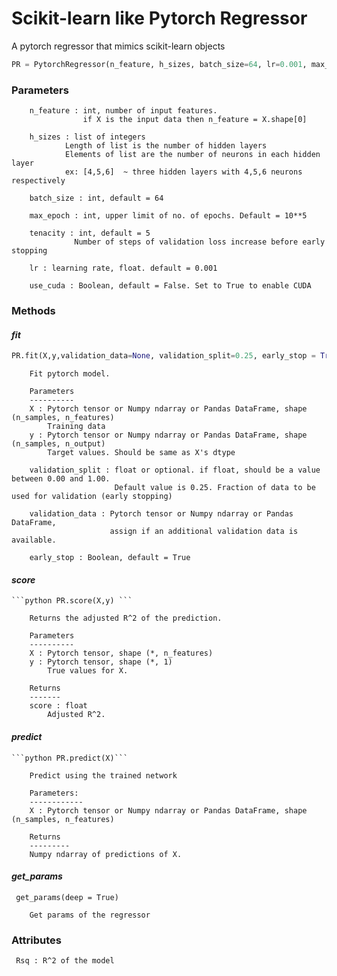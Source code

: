 # Scikit-learn like Pytorch Regressor


A pytorch regressor that mimics scikit-learn objects 


```python 
PR = PytorchRegressor(n_feature, h_sizes, batch_size=64, lr=0.001, max_epoch = 10^5, tenacity = 5, use_cuda = False)
 ```
### Parameters

        n_feature : int, number of input features.
                    if X is the input data then n_feature = X.shape[0]

        h_sizes : list of integers
                Length of list is the number of hidden layers
                Elements of list are the number of neurons in each hidden layer
                ex: [4,5,6]  ~ three hidden layers with 4,5,6 neurons respectively 

        batch_size : int, default = 64

        max_epoch : int, upper limit of no. of epochs. Default = 10**5

        tenacity : int, default = 5 
                  Number of steps of validation loss increase before early stopping 

        lr : learning rate, float. default = 0.001

        use_cuda : Boolean, default = False. Set to True to enable CUDA


### Methods

#### _fit_

```python 
PR.fit(X,y,validation_data=None, validation_split=0.25, early_stop = True)
 ```
    	  
        Fit pytorch model.
        
        Parameters
        ----------
        X : Pytorch tensor or Numpy ndarray or Pandas DataFrame, shape (n_samples, n_features)
            Training data
        y : Pytorch tensor or Numpy ndarray or Pandas DataFrame, shape (n_samples, n_output)
            Target values. Should be same as X's dtype 

        validation_split : float or optional. if float, should be a value between 0.00 and 1.00.
                           Default value is 0.25. Fraction of data to be used for validation (early stopping)

        validation_data : Pytorch tensor or Numpy ndarray or Pandas DataFrame, 
                          assign if an additional validation data is available.

        early_stop : Boolean, default = True 



#### _score_

    ```python PR.score(X,y) ```
        
        Returns the adjusted R^2 of the prediction.
        
        Parameters
        ----------
        X : Pytorch tensor, shape (*, n_features)
        y : Pytorch tensor, shape (*, 1)
            True values for X.

        Returns
        -------
        score : float
            Adjusted R^2.
    

#### _predict_ 


    ```python PR.predict(X)```
        
        Predict using the trained network
        
        Parameters: 
        ------------
        X : Pytorch tensor or Numpy ndarray or Pandas DataFrame, shape (n_samples, n_features)
            
        Returns
        ---------
        Numpy ndarray of predictions of X.


#### _get_params_
      
     get_params(deep = True)
     
        Get params of the regressor
        



### Attributes
     Rsq : R^2 of the model
     




